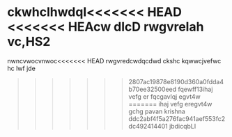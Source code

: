 ckwhclhwdql<<<<<<< HEAD
<<<<<<< HEAcw dlcD
rwgvrelah vc,HS2
=======
nwncvwocvnwoc<<<<<<< HEAD
rwgvredcwdqcdwd ckshc kqwwcjvefwc hc lwf jde
>>>>>>> 2807ac19878e8190d360a0fdda4b70ee32500eed
fqewff13ihaj 
vefg er
fqcgavlqj
egvt4w
=======
ihaj 
vefg eregvt4w
gchg
pavan 
krishna
>>>>>>> ddc2abf4f5a276fac941aef553fc2dc492414401
jbdicqbLI 
